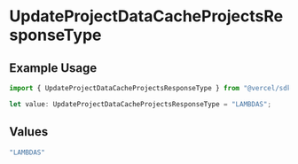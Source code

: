 # UpdateProjectDataCacheProjectsResponseType

## Example Usage

```typescript
import { UpdateProjectDataCacheProjectsResponseType } from "@vercel/sdk/models/operations/updateprojectdatacache.js";

let value: UpdateProjectDataCacheProjectsResponseType = "LAMBDAS";
```

## Values

```typescript
"LAMBDAS"
```
